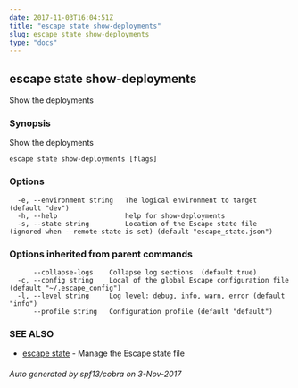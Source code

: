 ```yaml
---
date: 2017-11-03T16:04:51Z
title: "escape state show-deployments"
slug: escape_state_show-deployments
type: "docs"
---
```

## escape state show-deployments

Show the deployments

### Synopsis


Show the deployments

```
escape state show-deployments [flags]
```

### Options

```
  -e, --environment string   The logical environment to target (default "dev")
  -h, --help                 help for show-deployments
  -s, --state string         Location of the Escape state file (ignored when --remote-state is set) (default "escape_state.json")
```

### Options inherited from parent commands

```
      --collapse-logs    Collapse log sections. (default true)
  -c, --config string    Local of the global Escape configuration file (default "~/.escape_config")
  -l, --level string     Log level: debug, info, warn, error (default "info")
      --profile string   Configuration profile (default "default")
```

### SEE ALSO
* [escape state](../escape_state/)	 - Manage the Escape state file

###### Auto generated by spf13/cobra on 3-Nov-2017
